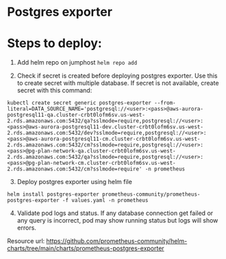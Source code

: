 
# Postgres exporter

# Steps to deploy: 

1. Add helm repo on jumphost
```helm repo add  ```

2. Check if secret is created before deploying postgres exporter. Use this to create secret with multiple database. If secret is not available, create secret with this command: 

```
kubectl create secret generic postgres-exporter --from-literal=DATA_SOURCE_NAME='postgresql://<user>:<pass>@aws-aurora-postgresql11-qa.cluster-crbt0lofm6sv.us-west-2.rds.amazonaws.com:5432/qa?sslmode=require,postgresql://<user>:<pass>@aws-aurora-postgresql11-dev.cluster-crbt0lofm6sv.us-west-2.rds.amazonaws.com:5432/dev?sslmode=require,postgresql://<user>:<pass>@aws-aurora-postgresql11-cm.cluster-crbt0lofm6sv.us-west-2.rds.amazonaws.com:5432/cm?sslmode=require,postgresql://<user>:<pass>@pg-plan-network-qa.cluster-crbt0lofm6sv.us-west-2.rds.amazonaws.com:5432/qa?sslmode=require,postgresql://<user>:<pass>@pg-plan-network-cm.cluster-crbt0lofm6sv.us-west-2.rds.amazonaws.com:5432/cm?sslmode=require' -n prometheus
```

3. Deploy postgres exporter using helm file
```
helm install postgres-exporter prometheus-community/prometheus-postgres-exporter -f values.yaml -n prometheus
```

4. Validate pod logs and status. If any database connection get failed or any query is incorrect, pod may show running status but logs will show errors. 


Resource url: https://github.com/prometheus-community/helm-charts/tree/main/charts/prometheus-postgres-exporter
